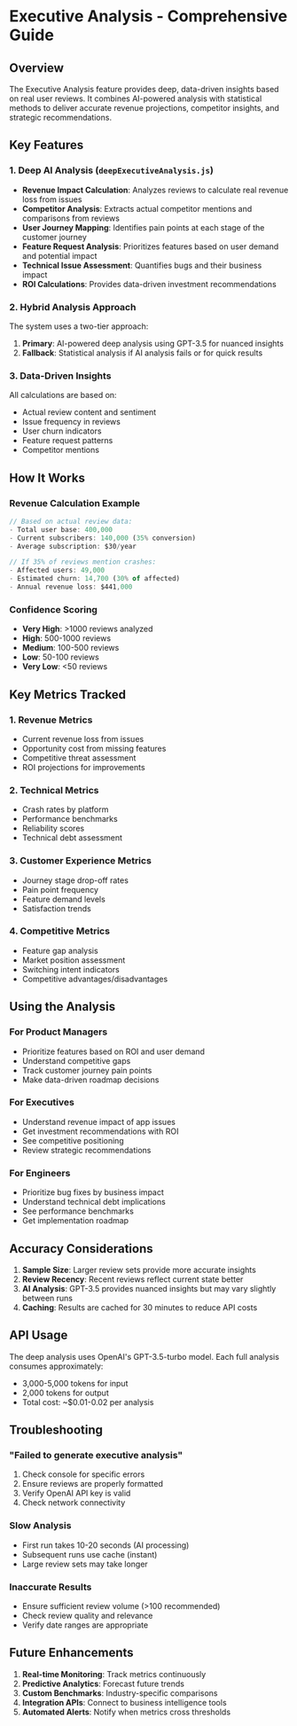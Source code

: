 # Executive Analysis - Comprehensive Guide

## Overview
The Executive Analysis feature provides deep, data-driven insights based on real user reviews. It combines AI-powered analysis with statistical methods to deliver accurate revenue projections, competitor insights, and strategic recommendations.

## Key Features

### 1. Deep AI Analysis (`deepExecutiveAnalysis.js`)
- **Revenue Impact Calculation**: Analyzes reviews to calculate real revenue loss from issues
- **Competitor Analysis**: Extracts actual competitor mentions and comparisons from reviews
- **User Journey Mapping**: Identifies pain points at each stage of the customer journey
- **Feature Request Analysis**: Prioritizes features based on user demand and potential impact
- **Technical Issue Assessment**: Quantifies bugs and their business impact
- **ROI Calculations**: Provides data-driven investment recommendations

### 2. Hybrid Analysis Approach
The system uses a two-tier approach:
1. **Primary**: AI-powered deep analysis using GPT-3.5 for nuanced insights
2. **Fallback**: Statistical analysis if AI analysis fails or for quick results

### 3. Data-Driven Insights
All calculations are based on:
- Actual review content and sentiment
- Issue frequency in reviews
- User churn indicators
- Feature request patterns
- Competitor mentions

## How It Works

### Revenue Calculation Example
```javascript
// Based on actual review data:
- Total user base: 400,000
- Current subscribers: 140,000 (35% conversion)
- Average subscription: $30/year

// If 35% of reviews mention crashes:
- Affected users: 49,000
- Estimated churn: 14,700 (30% of affected)
- Annual revenue loss: $441,000
```

### Confidence Scoring
- **Very High**: >1000 reviews analyzed
- **High**: 500-1000 reviews
- **Medium**: 100-500 reviews
- **Low**: 50-100 reviews
- **Very Low**: <50 reviews

## Key Metrics Tracked

### 1. Revenue Metrics
- Current revenue loss from issues
- Opportunity cost from missing features
- Competitive threat assessment
- ROI projections for improvements

### 2. Technical Metrics
- Crash rates by platform
- Performance benchmarks
- Reliability scores
- Technical debt assessment

### 3. Customer Experience Metrics
- Journey stage drop-off rates
- Pain point frequency
- Feature demand levels
- Satisfaction trends

### 4. Competitive Metrics
- Feature gap analysis
- Market position assessment
- Switching intent indicators
- Competitive advantages/disadvantages

## Using the Analysis

### For Product Managers
- Prioritize features based on ROI and user demand
- Understand competitive gaps
- Track customer journey pain points
- Make data-driven roadmap decisions

### For Executives
- Understand revenue impact of app issues
- Get investment recommendations with ROI
- See competitive positioning
- Review strategic recommendations

### For Engineers
- Prioritize bug fixes by business impact
- Understand technical debt implications
- See performance benchmarks
- Get implementation roadmap

## Accuracy Considerations

1. **Sample Size**: Larger review sets provide more accurate insights
2. **Review Recency**: Recent reviews reflect current state better
3. **AI Analysis**: GPT-3.5 provides nuanced insights but may vary slightly between runs
4. **Caching**: Results are cached for 30 minutes to reduce API costs

## API Usage

The deep analysis uses OpenAI's GPT-3.5-turbo model. Each full analysis consumes approximately:
- 3,000-5,000 tokens for input
- 2,000 tokens for output
- Total cost: ~$0.01-0.02 per analysis

## Troubleshooting

### "Failed to generate executive analysis"
1. Check console for specific errors
2. Ensure reviews are properly formatted
3. Verify OpenAI API key is valid
4. Check network connectivity

### Slow Analysis
- First run takes 10-20 seconds (AI processing)
- Subsequent runs use cache (instant)
- Large review sets may take longer

### Inaccurate Results
- Ensure sufficient review volume (>100 recommended)
- Check review quality and relevance
- Verify date ranges are appropriate

## Future Enhancements

1. **Real-time Monitoring**: Track metrics continuously
2. **Predictive Analytics**: Forecast future trends
3. **Custom Benchmarks**: Industry-specific comparisons
4. **Integration APIs**: Connect to business intelligence tools
5. **Automated Alerts**: Notify when metrics cross thresholds